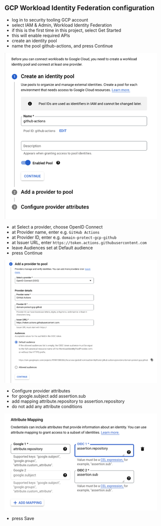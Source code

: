 ## GCP Workload Identity Federation configuration 
* log in to security tooling GCP account 
* select IAM & Admin, Workload Identity Federation
* if this is the first time in this project, select Get Started
* this will enable required APIs
* create an identity pool
* name the pool github-actions, and press Continue

<img src="images/create-identity-pool.png" width="500">

* at Select a provider, choose OpenID Connect
* at Provider name, enter e.g. `GitHub Actions`
* at Provider ID, enter e.g. `domain-protect-gcp-github`
* at Issuer URL, enter `https://token.actions.githubusercontent.com`
* leave Audiences set at Default audience
* press Continue

<img src="images/add-provider-to-pool.png" width="500">

* Configure provider attributes
* for google.subject add assertion.sub
* add mapping attribute.repository to assertion.repository
* do not add any attribute conditions

<img src="images/configure-provider-attributes.png" width="500">

* press Save
